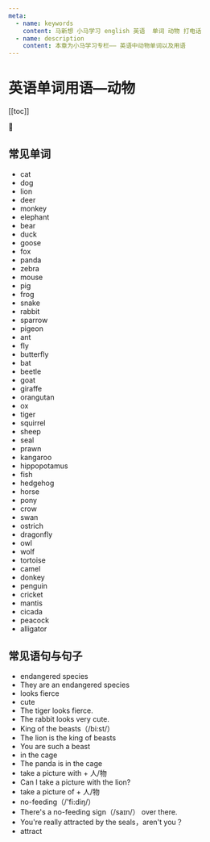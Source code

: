 ```yaml
---
meta:
  - name: keywords
    content: 马新想 小马学习 english 英语  单词 动物 打电话
  - name: description
    content: 本章为小马学习专栏—— 英语中动物单词以及用语
---
```


# 英语单词用语—动物

[[toc]]

:horse: 

<EnTool />

## 常见单词

-  <En read="/kæt/" msg="  猫;猫科">cat</En>  
-   <En read="/dɔɡ/" msg="狗,雄兽vt.尾随,跟踪 ">dog</En>  
-   <En read="/'laɪən/" msg="  狮子">lion</En>  
-   <En read="/dɪr/" msg=" 鹿">deer</En> 
-  <En read="/'mʌŋki/" msg="猴 淘气鬼, 小淘气, 顽童">monkey</En>   
-  <En read="/'ɛlɪfənt/" msg="(动物)象">elephant</En>   
-   <En read="/bɛr/" msg="n. 熊 vi. 结果实；承受 vt. 忍受；具有；支撑">bear</En>  
-   <En read="/dʌk/" msg="n. 鸭子；鸭肉； vi. 闪避；没入水中 vt. 躲避；猛按…入水">duck</En> 
-   <En read="/ɡus/" msg="鹅 鹅肉 傻瓜, 笨蛋">goose</En>  
-  <En read="/fɑks/" msg="n. 狐狸；狡猾的人 vt. 欺骗；使变酸 fox">fox</En>   
-  <En read="/'pændə/" msg="大熊猫；大猫熊">panda</En>   
-  <En read="/ˈzibrə/" msg="n.斑马  adj.有斑纹的">zebra</En>   
-  <En read="/maʊs/" msg="n. 鼠标；老鼠；胆小羞怯的人 vi. 捕鼠；窥探">mouse</En>   
-   <En read="/pɪɡ/" msg="n. 猪肉；猪；警察 pig">pig</En>  
-   <En read="/frɔɡ/" msg=" 青蛙">frog</En> 
-  <En read="/snek/" msg="蛇">snake</En>    
-  <En read="/'ræbɪt/" msg="兔子 兔子皮毛, 兔子肉">rabbit</En>   
-  <En read="/'spæro/" msg="麻雀；矮小的人">sparrow</En>    
-  <En read="/'pɪdʒɪn/" msg="鸽子">pigeon</En>   
-   <En read="/ænt/" msg="蚂蚁">ant</En>  
-  <En  read="/flaɪ/" msg="苍蝇飞行;  v飞行;飘杨  逃离; 逃出">fly</En>  
-   <En read="/'bʌtɚflaɪ/" msg="蝴蝶 游手好闲的人, 轻浮的人">butterfly</En>  
-   <En read="/bæt/" msg=" n. 蝙蝠 球棒, 球拍 击球员">bat</En> 
-   <En read="/ˈbitl/" msg=" 甲虫, 金龟子">beetle</En>  
-   <En read="/ɡot/" msg="山羊；替罪羊（美俚）；色鬼（美俚）">goat</En>  
-   <En read="/dʒə'ræf/" msg=" 长颈鹿（giraffe的复数）">giraffe</En> 
-   <En read="/ˌɔræŋ'ʊtæn/" msg="猩猩">orangutan</En>  
-   <En  msg="牛, 阉牛">ox</En>  
-  <En read="/'taɪɡɚ/" msg="老虎">tiger</En>   
-  <En read="/'skwɝəl/" msg="松鼠；松鼠毛皮">squirrel</En>   
-  <En read="/ʃip/" msg=" (绵)羊;易受人摆布的人 v.封,密封">sheep</En>   
-   <En read="/sil/" msg="海豹 封铅,封条;印,图章 seal">seal</En>  
-   <En read="/prɔn/" msg="虾">prawn</En>  
-   <En read="/ˌkæŋɡə'ru/" msg="袋鼠">kangaroo</En>  
-  <En read="/ˌhɪpəˈpɑtəməs/" msg="河马">hippopotamus</En>   
-   <En read="/fɪʃ/" msg="n. 鱼 vt. & vi. 捕鱼; 钓鱼">fish</En>  
-  <En read="/'hɛdʒhɔɡ/" msg="刺猬">hedgehog</En>   
-   <En read="/hɔrs/" msg=" 马 跳马,鞍马 v.骑马">horse</En> 
-  <En read="/'poni/" msg=" n. 小型马；矮种马  vt. 付清">pony</En>  
-  <En read="/kro/" msg="乌鸦v./n.鸡啼,鸣叫">crow</En>    
-   <En read="/swɑn/" msg="天鹅vi.闲荡,游荡">swan</En>  
-  <En read="/'ɔstrɪtʃ/" msg="鸵鸟">ostrich</En>   
-  <En read="/'dræɡənflaɪ/" msg="蜻蜓">dragonfly</En>   
-  <En read="/aʊl/" msg="猫头鹰">owl</En>   
-   <En read="/wʊlf/" msg="狼">wolf</En>  
-  <En read="/'tɔrtəs/" msg="龟，乌龟  迟缓的人；">tortoise</En>   
-   <En read="/'kæml/" msg=" n.骆驼 adj. 驼色的；暗棕色的 vi. 工作刻板平庸">camel</En> 
-   <En read="/'dɔŋki/" msg="驴子；傻瓜；顽固的人">donkey</En>  
-   <En read="/'pɛŋɡwɪn/" msg="企鹅；[美俚]空军地勤人员">penguin</En>   
-   <En read="/'krɪkɪt/" msg=" n. 蟋蟀；板球，板球运动">cricket</En> 
-   <En read="/'mæntɪs/" msg="螳螂">mantis</En>  
-  <En read="/sɪ'kedɚ/" msg=" 蝉">cicada</En>  
-  <En read="/'pikɑk/" msg="n. (雄)孔雀">peacock</En>   
-  <En read="/'ælɪɡetɚ/" msg=" 短吻鳄">alligator</En>   

## 常见语句与句子

-  <En :enType="2" msg="/ɛnˈdendʒəd/ /'spiʃiz/ 濒临灭绝的物种">endangered species </En>  
-  <En :enType="2" msg="它们是濒临灭绝的动物">They are an endangered species </En>  
-  <En :enType="2" read="/fɪrs/" msg="看起来很凶"> looks fierce</En>  
-  <En :enType="2" msg="可爱">cute</En>  
-  <En :enType="2" msg="这只老虎看起来很凶">The tiger looks fierce.  </En>  
-  <En :enType="2" msg="这只兔子看起来很可爱">The rabbit looks very cute. </En>  
-  <En :enType="2" msg=" 兽中之王 `beasts 畜生 兽`"> King of the beasts（/bi:st/）</En>  
-  <En :enType="2" msg="狮子是兽中之王">The lion is the king of beasts  </En>  
-  <En :enType="2" msg="你真是个畜生 ">You are such a beast  </En>  
-  <En :enType="2" msg="在笼子里">in the cage </En>  
-  <En :enType="2" msg="这只熊猫在笼子里">The panda is in the cage </En>  
-  <En :enType="2" msg="和谁合影 ">take a picture with + 人/物 </En>  
-  <En :enType="2" msg="我可以和这个狮子合影么？">Can I take a picture with the lion? </En>  
-  <En :enType="2" msg="是 拍某人/物的照片"> take a picture of + 人/物</En>  
-  <En :enType="2" msg="禁止喂食"> no-feeding（/'fi:diŋ/）</En>  
-  <En :enType="2" msg="那有一个禁止喂食的标志"> There's a no-feeding sign（/saɪn/） over there.</En>  
-  <En :enType="2" read="/sil/" msg="你真的被那些海豹迷住了，不是吗？"> You're really attracted by the seals，aren't you？</En>  
-  <En :enType="2" read="/ə'trækt/" msg="引起的注意(或兴趣等),吸引;引起;激起"> attract</En>  
